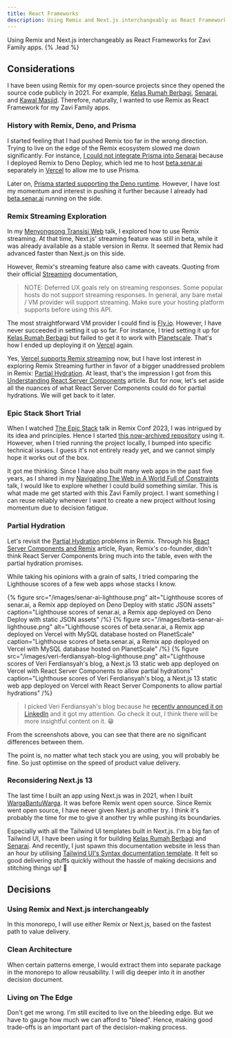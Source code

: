 ```yaml
---
title: React Frameworks
description: Using Remix and Next.js interchangeably as React Frameworks for Zavi Family apps.
---
```


Using Remix and Next.js interchangeably as React Frameworks for Zavi Family apps. {% .lead %}

## Considerations

I have been using Remix for my open-source projects since they opened the source code publicly in 2021. For example, [Kelas Rumah Berbagi](https://kelas.rumahberbagi.com/), [Senarai](https://senar.ai), and [Kawal Masjid](https://kawalmasj.id). Therefore, naturally, I wanted to use Remix as React Framework for my Zavi Family apps.

### History with Remix, Deno, and Prisma

I started feeling that I had pushed Remix too far in the wrong direction. Trying to live on the edge of the Remix ecosystem slowed me down significantly. For instance, [I could not integrate Prisma into Senarai](https://github.com/senar-ai/web/issues/30) because I deployed Remix to Deno Deploy, which led me to host [beta.senar.ai](https://beta.senar.ai) separately in [Vercel](https://vercel.com) to allow me to use Prisma.

Later on, [Prisma started supporting the Deno runtime](https://github.com/senar-ai/web/issues/30#issuecomment-1295548850). However, I have lost my momentum and interest in pushing it further because I already had [beta.senar.ai](https://beta.senar.ai) running on the side.

### Remix Streaming Exploration

In my [Menyongsong Transisi Web](https://zainf.dev/belajar-6) talk, I explored how to use Remix streaming. At that time, Next.js' streaming feature was still in beta, while it was already available as a stable version in Remx. It seemed that Remix had advanced faster than Next.js on this side.

However, Remix's streaming feature also came with caveats. Quoting from their official [Streaming](https://remix.run/docs/en/1.19.2/guides/streaming) documentation,

> NOTE: Deferred UX goals rely on streaming responses. Some popular hosts do not support streaming responses. In general, any bare metal / VM provider will support streaming. Make sure your hosting platform supports before using this API.

The most straightforward VM provider I could find is [Fly.io](https://fly.io/). However, I have never succeeded in setting it up so far. For instance, I tried setting it up for [Kelas Rumah Berbagi](https://kelas.rumahberbagi.com/) but failed to get it to work with [Planetscale](https://planetscale.com/). That's how I ended up deploying it on [Vercel](https://vercel.com) again.

Yes, [Vercel supports Remix streaming](https://vercel.com/docs/frameworks/remix#streaming) now, but I have lost interest in exploring Remix Streaming further in favor of a bigger unaddressed problem in Remix: [Partial Hydration](https://github.com/remix-run/remix/discussions/680). At least, that's the impression I got from this [Understanding React Server Components](https://vercel.com/blog/understanding-react-server-components) article. But for now, let's set aside all the nuances of what React Server Components could do for partial hydrations. We will get back to it later.

### Epic Stack Short Trial

When I watched [The Epic Stack](https://www.epicweb.dev/epic-stack) talk in Remix Conf 2023, I was intrigued by its idea and principles. Hence I started [this now-archived repository](https://github.com/zainfathoni/zavi.family) using it. However, when I tried running the project locally, I bumped into specific technical issues. I guess it's not entirely ready yet, and we cannot simply hope it works out of the box.

It got me thinking. Since I have also built many web apps in the past five years, as I shared in my [Navigating The Web in A World Full of Constraints](https://zainf.dev/web-constraints-recording) talk, I would like to explore whether I could build something similar. This is what made me get started with this Zavi Family project. I want something I can reuse reliably whenever I want to create a new project without losing momentum due to decision fatigue.

### Partial Hydration

Let's revisit the [Partial Hydration](https://github.com/remix-run/remix/discussions/680) problems in Remix. Through his [React Server Components and Remix](https://remix.run/blog/react-server-components) article, Ryan, Remix's co-founder, didn't think React Server Components bring much into the table, even with the partial hydration promises.

While taking his opinions with a grain of salts, I tried comparing the Lighthouse scores of a few web apps whose stacks I know.

{% figure src="/images/senar-ai-lighthouse.png" alt="Lighthouse scores of senar.ai, a Remix app deployed on Deno Deploy with static JSON assets" caption="Lighthouse scores of senar.ai, a Remix app deployed on Deno Deploy with static JSON assets" /%}
{% figure src="/images/beta-senar-ai-lighthouse.png" alt="Lighthouse scores of beta.senar.ai, a Remix app deployed on Vercel with MySQL database hosted on PlanetScale" caption="Lighthouse scores of beta.senar.ai, a Remix app deployed on Vercel with MySQL database hosted on PlanetScale" /%}
{% figure src="/images/veri-ferdiansyah-blog-lighthouse.png" alt="Lighthouse scores of Veri Ferdiansyah's blog, a Next.js 13 static web app deployed on Vercel with React Server Components to allow partial hydrations" caption="Lighthouse scores of Veri Ferdiansyah's blog, a Next.js 13 static web app deployed on Vercel with React Server Components to allow partial hydrations" /%}

> I picked Veri Ferdiansyah's blog because he [recently announced it on LinkedIn](https://www.linkedin.com/posts/vferdiansyah_improve-1-everyday-veri-ferdiansyah-activity-7092346558284779520-da2D?utm_source=share&utm_medium=member_desktop) and it got my attention. Go check it out, I think there will be more insightful content on it. 😁

From the screenshots above, you can see that there are no significant differences between them.

The point is, no matter what tech stack you are using, you will probably be fine. So just optimise on the speed of product value delivery.

### Reconsidering Next.js 13

The last time I built an app using Next.js was in 2021, when I built [WargaBantuWarga](https://www.wargabantuwarga.com). It was before Remix went open source. Since Remix went open source, I have never given Next.js another try. I think it's probably the time for me to give it another try while pushing its boundaries.

Especially with all the Tailwind UI templates built in Next.js. I'm a big fan of Tailwind UI, I have been using it for building [Kelas Rumah Berbagi](https://kelas.rumahberbagi.com/) and [Senarai](https://senar.ai). And recently, I just spawn this documentation website in less than an hour by utilising [Tailwind UI's Syntax documentation template](https://tailwindui.com/templates/syntax). It felt so good delivering stuffs quickly without the hassle of making decisions and stitching things up! 🎉

## Decisions

### Using Remix and Next.js interchangeably

In this monorepo, I will use either Remix or Next.js, based on the fastest path to value delivery.

### Clean Architecture

When certain patterns emerge, I would extract them into separate package in the monorepo to allow reusability. I will dig deeper into it in another decision document.

### Living on The Edge

Don't get me wrong. I'm still excited to live on the bleeding edge. But we have to gauge how much we can afford to "bleed". Hence, making good trade-offs is an important part of the decision-making process.
